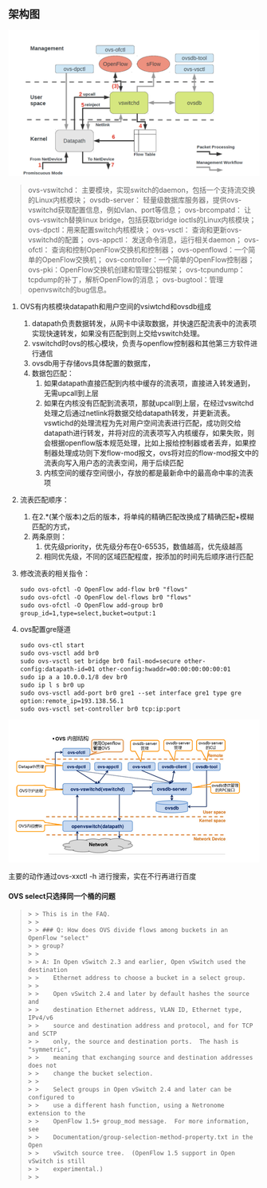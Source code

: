 ## 架构图

![image-20210303190912191](https://github.com/zb1997/mynote/blob/main/tupian/image-20210303190912191.png)

> ovs-vswitchd： 主要模块，实现switch的daemon，包括一个支持流交换的Linux内核模块；
> ovsdb-server： 轻量级数据库服务器，提供ovs-vswitchd获取配置信息，例如vlan、port等信息；
> ovs-brcompatd： 让ovs-vswitch替换linux bridge，包括获取bridge ioctls的Linux内核模块；
> ovs-dpctl：用来配置switch内核模块；
> ovs-vsctl： 查询和更新ovs-vswitchd的配置；
> ovs-appctl： 发送命令消息，运行相关daemon；
> ovs-ofctl： 查询和控制OpenFlow交换机和控制器；
> ovs-openflowd：一个简单的OpenFlow交换机；
> ovs-controller：一个简单的OpenFlow控制器；
> ovs-pki：OpenFlow交换机创建和管理公钥框架；
> ovs-tcpundump：tcpdump的补丁，解析OpenFlow的消息；
> ovs-bugtool：管理openvswitch的bug信息。

1. OVS有内核模块datapath和用户空间的vsiwtchd和ovsdb组成

   1. datapath负责数据转发，从网卡中读取数据，并快速匹配流表中的流表项实现快速转发，如果没有匹配到则上交给vswitch处理。
   2. vswitchd时ovs的核心模块，负责与openflow控制器和其他第三方软件进行通信
   3. ovsdb用于存储ovs具体配置的数据库，
   4. 数据包匹配：
      1. 如果datapath直接匹配到内核中缓存的流表项，直接进入转发通到，无需upcall到上层
      2. 如果在内核没有匹配到流表项，那就upcall到上层，在经过vswitchd处理之后通过netlink将数据交给datapath转发，并更新流表。vswtichd的处理流程为先对用户空间流表进行匹配，成功则交给datapath进行转发，并将对应的流表项写入内核缓存，如果失败，则会根据openflow版本规范处理，比如上报给控制器或者丢弃，如果控制器处理成功则下发flow-mod报文，ovs将对应的flow-mod报文中的流表向写入用户态的流表空间，用于后续匹配
      3. 内核空间的缓存空间很小，存放的都是最新命中的最高命中率的流表项

2. 流表匹配顺序：

   1. 在2.*(某个版本)之后的版本，将单纯的精确匹配改换成了精确匹配+模糊匹配的方式，
   2. 两条原则：
      1. 优先级priority，优先级分布在0-65535，数值越高，优先级越高
      2. 相同优先级，不同的区域匹配程度，按添加的时间先后顺序进行匹配
   
3. 修改流表的相关指令：

   ```shell
   sudo ovs-ofctl -O OpenFlow add-flow br0 "flows"
   sudo ovs-ofctl -O OpenFlow del-flows br0 "flows"
   sudo ovs-ofctl -O OpenFlow add-group br0 group_id=1,type=select,bucket=output:1
   
   ```

   

4. ovs配置gre隧道

   ```shell
   sudo ovs-ctl start
   sudo ovs-vsctl add br0
   sudo ovs-vsctl set bridge br0 fail-mod=secure other-config:datapath-id=01 other-config:hwaddr=00:00:00:00:00:01
   sudo ip a a 10.0.0.1/8 dev br0
   sudo ip l s br0 up
   sudo ovs-vsctl add-port br0 gre1 --set interface gre1 type gre option:remote_ip=193.138.56.1
   sudo ovs-vsctl set-controller br0 tcp:ip:port
   ```

   

![image-20210303190928839](https://github.com/zb1997/mynote/blob/main/tupian/image-20210303190928839.png)

主要的动作通过ovs-xxctl -h 进行搜索，实在不行再进行百度



#### OVS select只选择同一个桶的问题

> ```
> > > This is in the FAQ.
> > >
> > > ### Q: How does OVS divide flows among buckets in an OpenFlow "select"
> > > group?
> > >
> > > A: In Open vSwitch 2.3 and earlier, Open vSwitch used the destination
> > >    Ethernet address to choose a bucket in a select group.
> > >
> > >    Open vSwitch 2.4 and later by default hashes the source and
> > >    destination Ethernet address, VLAN ID, Ethernet type, IPv4/v6
> > >    source and destination address and protocol, and for TCP and SCTP
> > >    only, the source and destination ports.  The hash is "symmetric",
> > >    meaning that exchanging source and destination addresses does not
> > >    change the bucket selection.
> > >
> > >    Select groups in Open vSwitch 2.4 and later can be configured to
> > >    use a different hash function, using a Netronome extension to the
> > >    OpenFlow 1.5+ group_mod message.  For more information, see
> > >    Documentation/group-selection-method-property.txt in the Open
> > >    vSwitch source tree.  (OpenFlow 1.5 support in Open vSwitch is still
> > >    experimental.)
> > >
> ```